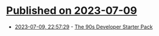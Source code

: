 # [Published on 2023-07-09](index.md)

* [2023-07-09, 22:57:29](https://lobste.rs/s/n6voy1/90s_developer_starter_pack) - [The 90s Developer Starter Pack](https://retrocoding.net/the-90s-developer-starter-pack)
